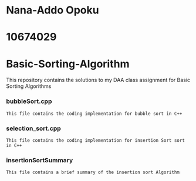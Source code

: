 # Nana-Addo Opoku
# 10674029

# Basic-Sorting-Algorithm
 This repository contains the solutions to my DAA class assignment for Basic Sorting Algorithms


### bubbleSort.cpp
    This file contains the coding implementation for bubble sort in C++

### selection_sort.cpp
    This file contains the coding implementation for insertion Sort sort in C++ 

### insertionSortSummary
    This file contains a brief summary of the insertion sort Algorithm

